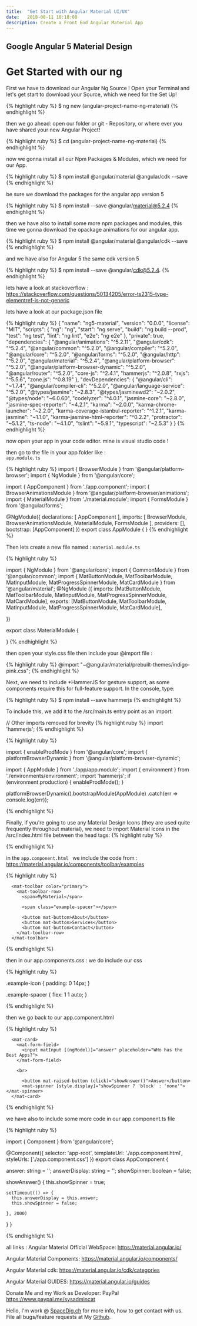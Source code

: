 ```yaml
---
title:  "Get Start with Angular Material UI/UX"
date:   2018-08-11 10:18:00
description: Create a Front End Angular Material App 
---
```

<h2 id="this-post-is-the-last-of-a-series-of-posts-in-which-i-write-about-the-observable-type-in-the-first-post-we-went-ahead-writing-an-observable-from-scratch-in-order-to-fully-understand-it-we-then-explored-how-to-create-observables-from-values-arrays-dom-events-and-promises-this-time-well-focus-on-compositions-by-rewriting-some-basic-composition-operators">Google Angular 5 Material Design</h2>


<h1>Get Started with our ng</h1>


First we have to download our Angular Ng Source ! Open your Terminal and let's get start to download your Source, which we need for the Set Up! 


{% highlight ruby %}
$ ng new (angular-project-name-ng-material) 
{% endhighlight %}

then we go ahead: open our folder or git - Repository, or where ever you have shared your new Angular Project!

{% highlight ruby %}
$ cd (angular-project-name-ng-material) 
{% endhighlight %}


now we gonna install all our Npm Packages & Modules, which we need for our App. 

{% highlight ruby %}
$ npm install @angular/material @angular/cdk --save 
{% endhighlight %}


be sure we download the packages for the angular app version 5 

{% highlight ruby %}
$  npm install --save @angular/material@5.2.4 
{% endhighlight %}


then we have also to install some more npm packages and modules, this time we gonna download the opackage animations for our angular app. 


{% highlight ruby %}
$ npm install @angular/material @angular/cdk --save 
{% endhighlight %}

and we have also for Angular 5 the same cdk version 5 

{% highlight ruby %}
$ npm install --save @angular/cdk@5.2.4.
{% endhighlight %}


lets have a look at stackoverflow : 
<a href="https://stackoverflow.com/questions/50134205/error-ts2315-type-elementref-is-not-generic">https://stackoverflow.com/questions/50134205/error-ts2315-type-elementref-is-not-generic
</a>



lets have a look at our package.json file 

{% highlight ruby %}
{
  "name": "ng5-material",
  "version": "0.0.0",
  "license": "MIT",
  "scripts": {
    "ng": "ng",
    "start": "ng serve",
    "build": "ng build --prod",
    "test": "ng test",
    "lint": "ng lint",
    "e2e": "ng e2e"
  },
  "private": true,
  "dependencies": {
    "@angular/animations": "^5.2.11",
    "@angular/cdk": "^5.2.4",
    "@angular/common": "^5.2.0",
    "@angular/compiler": "^5.2.0",
    "@angular/core": "^5.2.0",
    "@angular/forms": "^5.2.0",
    "@angular/http": "^5.2.0",
    "@angular/material": "^5.2.4",
    "@angular/platform-browser": "^5.2.0",
    "@angular/platform-browser-dynamic": "^5.2.0",
    "@angular/router": "^5.2.0",
    "core-js": "^2.4.1",
    "hammerjs": "^2.0.8",
    "rxjs": "^5.5.6",
    "zone.js": "^0.8.19"
  },
  "devDependencies": {
    "@angular/cli": "~1.7.4",
    "@angular/compiler-cli": "^5.2.0",
    "@angular/language-service": "^5.2.0",
    "@types/jasmine": "~2.8.3",
    "@types/jasminewd2": "~2.0.2",
    "@types/node": "~6.0.60",
    "codelyzer": "^4.0.1",
    "jasmine-core": "~2.8.0",
    "jasmine-spec-reporter": "~4.2.1",
    "karma": "~2.0.0",
    "karma-chrome-launcher": "~2.2.0",
    "karma-coverage-istanbul-reporter": "^1.2.1",
    "karma-jasmine": "~1.1.0",
    "karma-jasmine-html-reporter": "^0.2.2",
    "protractor": "~5.1.2",
    "ts-node": "~4.1.0",
    "tslint": "~5.9.1",
    "typescript": "~2.5.3"
  }
}
{% endhighlight %}



now open your app in your code editor. mine is visual studio code !

then go to the file in your app folder like :<code> app.module.ts</code>


{% highlight ruby %}
import { BrowserModule } from '@angular/platform-browser';
import { NgModule } from '@angular/core';


import { AppComponent } from './app.component';
import { BrowserAnimationsModule } from '@angular/platform-browser/animations';
import { MaterialModule } from './material.module'; 
import { FormsModule } from '@angular/forms'; 

@NgModule({
  declarations: [
    AppComponent
  ],
  imports: [
    BrowserModule,
    BrowserAnimationsModule,
    MaterialModule,
    FormsModule
  ],
  providers: [],
  bootstrap: [AppComponent]
})
export class AppModule { }
{% endhighlight %}


Then lets create a new file named : <code>material.module.ts </code>



{% highlight ruby %}

import { NgModule } from '@angular/core';
import { CommonModule } from '@angular/common'; 
import { MatButtonModule, MatToolbarModule, MatInputModule, MatProgressSpinnerModule, MatCardModule } from '@angular/material'; 
@NgModule ({
    imports: [MatButtonModule, MatToolbarModule, MatInputModule, MatProgressSpinnerModule, MatCardModule],
    exports: [MatButtonModule, MatToolbarModule, MatInputModule, MatProgressSpinnerModule, MatCardModule],

})

export class MaterialModule {

}
{% endhighlight %}


then open your style.css file 
then include your @import file : 




{% highlight ruby %}
@import "~@angular/material/prebuilt-themes/indigo-pink.css";
{% endhighlight %}


Next, we need to include *HammerJS for gesture support, as some components require this for full-feature support.
In the console, type:

{% highlight ruby %}
$ npm install --save hammerjs
{% endhighlight %}

To include this, we add it to the /src/main.ts entry point as an import:

// Other imports removed for brevity
{% highlight ruby %}
import 'hammerjs';
{% endhighlight %}


{% highlight ruby %}

import { enableProdMode } from '@angular/core';
import { platformBrowserDynamic } from '@angular/platform-browser-dynamic';

import { AppModule } from './app/app.module';
import { environment } from './environments/environment';
import 'hammerjs'; 
if (environment.production) {
  enableProdMode();
}

platformBrowserDynamic().bootstrapModule(AppModule)
  .catch(err => console.log(err));

{% endhighlight %}



Finally, if you're going to use any Material Design Icons (they are used quite frequently throughout material), we need to import Material Icons in the /src/index.html file between the head tags: 
{% highlight ruby %}
<link href="https://fonts.googleapis.com/icon?family=Material+Icons" rel="stylesheet">
{% endhighlight %}



in the <code>app.component.html </code> we include the code from : https://material.angular.io/components/toolbar/examples

{% highlight ruby %}

      <mat-toolbar color="primary">
        <mat-toolbar-row>
          <span>MyMaterial</span>

          <span class="example-spacer"></span>
          
          <button mat-button>About</button>
          <button mat-button>Services</button>
          <button mat-button>Contact</button>
        </mat-toolbar-row>
      </mat-toolbar>

{% endhighlight %}


then in our app.components.css : we do include our css 

{% highlight ruby %}

.example-icon {
  padding: 0 14px;
}

.example-spacer {
  flex: 1 1 auto;
}

{% endhighlight %}



then we go back to our app.component.html 

{% highlight ruby %}

      <mat-card>  
        <mat-form-field>
          <input matInput [(ngModel)]="answer" placeholder="WHo has the Best Apps?">
        </mat-form-field>

        <br>

          <button mat-raised-button (click)="showAnswer()">Answer</button>
          <mat-spinner [style.display]="showSpinner ? 'block' : 'none'"></mat-spinner>
      </mat-card>
{% endhighlight %}

we have also to include some more code in our app.component.ts  file 


{% highlight ruby %}

import { Component } from '@angular/core';

@Component({
  selector: 'app-root',
  templateUrl: './app.component.html',
  styleUrls: ['./app.component.css']
})
export class AppComponent {
  
  answer: string = '';
  answerDisplay: string = ''; 
  showSpinner: boolean = false;

  showAnswer() {
    this.showSpinner = true;

    setTimeout(() => {
      this.answerDisplay = this.answer;
      this.showSpinner = false; 

    }, 2000)
  }
}

{% endhighlight %}






all links : 
Angular Material Official WebSpace: 
<a href="https://material.angular.io/">https://material.angular.io/ </a>

Angular Material Components: 
<a href="https://material.angular.io/components/">https://material.angular.io/components/ </a>


Angular Material cdk: 
<a href="https://material.angular.io/cdk/categories">https://material.angular.io/cdk/categories </a>

Angular Material GUIDES: 
<a href="https://material.angular.io/guides">https://material.angular.io/guides </a>







Donate Me and my Work as Developer: PayPal <a href="https://www.paypal.me/sysadmincat">https://www.paypal.me/sysadmincat </a>


 Hello, I'm work @ [SpaceDig.ch][spacedig] for more info, how to get contact with us. File all bugs/feature requests at My  [Github][jekyll-gh].

[jekyll-gh]: https://github.com/spaceg
[spacedig]:    http://spacedig.ch
